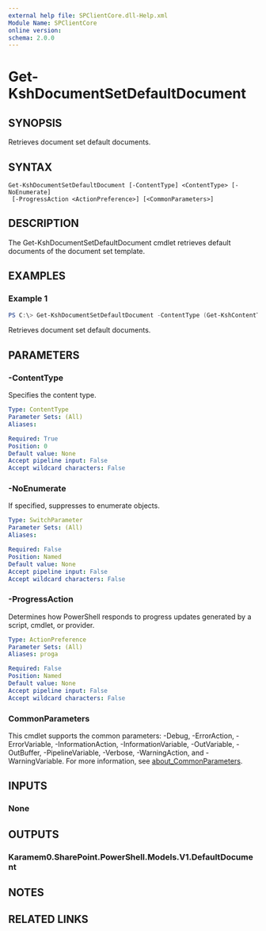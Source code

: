 ```yaml
---
external help file: SPClientCore.dll-Help.xml
Module Name: SPClientCore
online version:
schema: 2.0.0
---
```


# Get-KshDocumentSetDefaultDocument

## SYNOPSIS
Retrieves document set default documents.

## SYNTAX

```
Get-KshDocumentSetDefaultDocument [-ContentType] <ContentType> [-NoEnumerate]
 [-ProgressAction <ActionPreference>] [<CommonParameters>]
```

## DESCRIPTION
The Get-KshDocumentSetDefaultDocument cmdlet retrieves default documents of the document set template.

## EXAMPLES

### Example 1
```powershell
PS C:\> Get-KshDocumentSetDefaultDocument -ContentType (Get-KshContentType -ContentTypeId '0x0120D5200014BC33BECFD5C340922C6D6CECC7830D')
```

Retrieves document set default documents.

## PARAMETERS

### -ContentType
Specifies the content type.

```yaml
Type: ContentType
Parameter Sets: (All)
Aliases:

Required: True
Position: 0
Default value: None
Accept pipeline input: False
Accept wildcard characters: False
```

### -NoEnumerate
If specified, suppresses to enumerate objects.

```yaml
Type: SwitchParameter
Parameter Sets: (All)
Aliases:

Required: False
Position: Named
Default value: None
Accept pipeline input: False
Accept wildcard characters: False
```

### -ProgressAction
Determines how PowerShell responds to progress updates generated by a script, cmdlet, or provider.

```yaml
Type: ActionPreference
Parameter Sets: (All)
Aliases: proga

Required: False
Position: Named
Default value: None
Accept pipeline input: False
Accept wildcard characters: False
```

### CommonParameters
This cmdlet supports the common parameters: -Debug, -ErrorAction, -ErrorVariable, -InformationAction, -InformationVariable, -OutVariable, -OutBuffer, -PipelineVariable, -Verbose, -WarningAction, and -WarningVariable. For more information, see [about_CommonParameters](http://go.microsoft.com/fwlink/?LinkID=113216).

## INPUTS

### None

## OUTPUTS

### Karamem0.SharePoint.PowerShell.Models.V1.DefaultDocument

## NOTES

## RELATED LINKS

